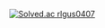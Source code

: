 [![Solved.ac
rlgus0407](http://mazassumnida.wtf/api/mini/generate_badge?boj=rlgus0407)](https://solved.ac/rlgus0407)
